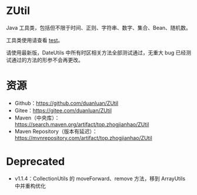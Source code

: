 # ZUtil

Java 工具类，包括但不限于时间、正则、字符串、数字、集合、Bean、随机数。

工具类使用请查看 [test](src/test/java/top/zhogjianhao)。

请使用最新版，DateUtils 中所有时区相关方法全部测试通过，无重大 bug 已经测试通过的方法的形参不会再更改。

# 资源

* Github：https://github.com/duanluan/ZUtil
* Gitee：https://gitee.com/duanluan/ZUtil
* Maven（中央库）：https://search.maven.org/artifact/top.zhogjianhao/ZUtil
* Maven Repository（版本有延迟）：https://mvnrepository.com/artifact/top.zhogjianhao/ZUtil

# Deprecated

* v1.1.4：CollectionUtils 的 moveForward、remove 方法，移到 ArrayUtils 中并重构优化
